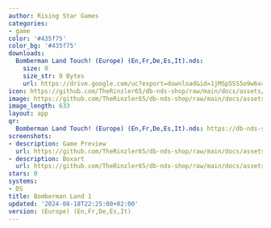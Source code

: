 ```yaml
---
author: Rising Star Games
categories:
- game
color: '#435f75'
color_bg: '#435f75'
downloads:
  Bomberman Land Touch! (Europe) (En,Fr,De,Es,It).nds:
    size: 0
    size_str: 0 Bytes
    url: https://drive.google.com/uc?export=download&id=1jMSp5SS5o9w6x4cBwcTn8SdmpbU9vzgP
icon: https://github.com/TheRinzler65/db-nds-shop/raw/main/docs/assets/images/icons/bombermanland1.png
image: https://github.com/TheRinzler65/db-nds-shop/raw/main/docs/assets/images/icons/bombermanland1.png
image_length: 633
layout: app
qr:
  Bomberman Land Touch! (Europe) (En,Fr,De,Es,It).nds: https://db-nds-shop.fr/assets/images/qr/bomberman-land-touch-europe-enfrdeesit-nds.png
screenshots:
- description: Game Preview
  url: https://github.com/TheRinzler65/db-nds-shop/raw/main/docs/assets/images/screenshots/bombermanland1/bombermanland1.png
- description: Boxart
  url: https://github.com/TheRinzler65/db-nds-shop/raw/main/docs/assets/images/boxart/Bomberman%20Land%20Touch!%20(Europe)%20(En%2CFr%2CDe%2CEs%2CIt).nds.png
stars: 0
systems:
- DS
title: Bomberman Land 1
updated: '2024-08-18T22:25:00+02:00'
version: (Europe) (En,Fr,De,Es,It)
---
```

